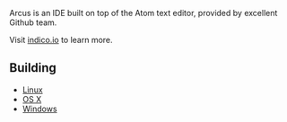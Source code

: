 Arcus is an IDE built on top of the Atom text editor, provided by excellent Github team.

Visit [indico.io](https://indico.io) to learn more.

## Building

* [Linux](docs/build-instructions/linux.md)
* [OS X](docs/build-instructions/os-x.md)
* [Windows](docs/build-instructions/windows.md)
